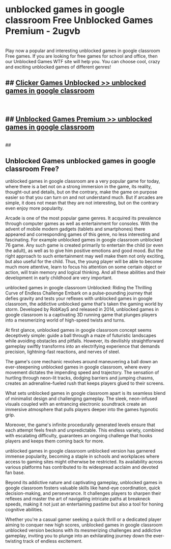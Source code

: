 # unblocked games in google classroom Free Unblocked Games Premium - 2ugvb <br>
<br>
Play now a popular and interesting unblocked games in google classroom Free games. If you are looking for free games for school and office, then our Unblocked Games WTF site will help you. You can choose cool, crazy and exciting unblocked games of different genres!


## ##  [Clicker Games Unblocked >> unblocked games in google classroom](http://freeplayer.one?title=unblocked_games_in_google_classroom&ref=M1)
  <br>

##  ## [Unblocked Games Premium >> unblocked games in google classroom](http://freeplayer.one?title=unblocked_games_in_google_classroom&ref=M1)
  <br>
  ##



## Unblocked Games unblocked games in google classroom Free?

unblocked games in google classroom are a very popular game for today, where there is a bet not on a strong immersion in the game, its reality, thought-out and details, but on the contrary, make the game on purpose easier so that you can turn on and not understand much. But if arcades are simple, it does not mean that they are not interesting, but on the contrary even enjoy more popularity.

Arcade is one of the most popular game genres. It acquired its prevalence through computer games as well as entertainment for consoles. With the advent of mobile modern gadgets (tablets and smartphones) there appeared and corresponding games of this genre, no less interesting and fascinating. For example unblocked games in google classroom unblocked 76 game. Any such game is created primarily to entertain the child (or even the adult), as well as to give him positive emotions and good mood. But the right approach to such entertainment may well make them not only exciting, but also useful for the child. Thus, the young player will be able to become much more attentive, learn to focus his attention on some certain object or action, will train memory and logical thinking. And all these abilities and their development in early childhood are very important.

unblocked games in google classroom Unblocked: Riding the Thrilling Curve of Endless Challenge
Embark on a pulse-pounding journey that defies gravity and tests your reflexes with unblocked games in google classroom, the addictive unblocked game that's taken the gaming world by storm. Developed by RobKayS and released in 2014, unblocked games in google classroom is a captivating 3D running game that plunges players into a mesmerizing world of high-speed twists and turns.

At first glance, unblocked games in google classroom concept seems deceptively simple: guide a ball through a maze of futuristic landscapes while avoiding obstacles and pitfalls. However, its devilishly straightforward gameplay swiftly transforms into an electrifying experience that demands precision, lightning-fast reactions, and nerves of steel.

The game's core mechanic revolves around maneuvering a ball down an ever-steepening unblocked games in google classroom, where every movement dictates the impending speed and trajectory. The sensation of hurtling through neon-lit tracks, dodging barriers and jumping chasms, creates an adrenaline-fueled rush that keeps players glued to their screens.

What sets unblocked games in google classroom apart is its seamless blend of minimalist design and challenging gameplay. The sleek, neon-infused visuals coupled with an entrancing electronic soundtrack create an immersive atmosphere that pulls players deeper into the games hypnotic grip.

Moreover, the game's infinite procedurally generated levels ensure that each attempt feels fresh and unpredictable. This endless variety, combined with escalating difficulty, guarantees an ongoing challenge that hooks players and keeps them coming back for more.

unblocked games in google classroom unblocked version has garnered immense popularity, becoming a staple in schools and workplaces where access to gaming sites might otherwise be restricted. Its availability across various platforms has contributed to its widespread acclaim and devoted fan base.

Beyond its addictive nature and captivating gameplay, unblocked games in google classroom fosters valuable skills like hand-eye coordination, quick decision-making, and perseverance. It challenges players to sharpen their reflexes and master the art of navigating intricate paths at breakneck speeds, making it not just an entertaining pastime but also a tool for honing cognitive abilities.

Whether you're a casual gamer seeking a quick thrill or a dedicated player aiming to conquer new high scores, unblocked games in google classroom unblocked version beckons with its mesmerizing challenges and addictive gameplay, inviting you to plunge into an exhilarating journey down the ever-twisting track of endless excitement.